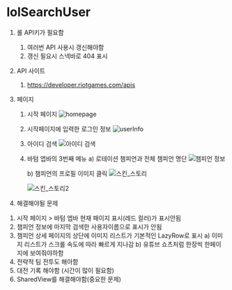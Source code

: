 # lolSearchUser
1. 롤 API키가 필요함
   1) 여러번 API 사용시 갱신해야함 
   2) 갱신 필요시 스넥바로 404 표시  
3. API 사이트
   1) https://developer.riotgames.com/apis
      
4. 페이지
   1) 시작 페이지 
![homepage](https://github.com/justkjy/lolSearchUser/assets/150637462/eb145c0e-6754-471c-81b4-88878ae79631)
  
   2) 시작페이지에 입력한 로그인 정보
      ![userInfo](https://github.com/justkjy/lolSearchUser/assets/150637462/00ed90e8-4d4f-4b7c-b228-5978905a393d)

   3) 아이디 검색
      ![아이디 검색](https://github.com/justkjy/lolSearchUser/assets/150637462/f2efe595-4967-42c1-a0e2-19094553691f)

   4) 바텀 앱바의 3번째 메뉴
      a) 로테이션 챔피언과 전체 챔피언 명단
      ![챔피언 정보](https://github.com/justkjy/lolSearchUser/assets/150637462/158ed2e7-ac3f-4f72-bb2d-e5551d71502c)

      b) 챔피언의 프로필 이미지 클릭
         ![스킨_스토리](https://github.com/justkjy/lolSearchUser/assets/150637462/9dbaf9ff-da69-497a-9ddf-18ee250d8d4f)

         ![스킨_스토리2](https://github.com/justkjy/lolSearchUser/assets/150637462/739c3c0e-a76a-4e43-b1ca-bddd1c79255c)
 
 5. 해결해야될 문제
   1) 시작 페이지 > 바텀 엡바 현재 패이지 표시(레드 컬러)가 표시안됨
   2) 챔피언 정보에 마지막 검색한 사용자이름으로 표시가 안됨
   3) 챔피언 상세 페이지의 상단에 이미지 리스트가 기본적인 LazyRow로 표시
      a) 이미지 리스트가 스크롤 속도에 따라 빠르게 지나감 
      b) 유튜브 쇼츠처럼 한장씩 한페이지에 보여줘야하함
   4) 전략적 팀 전투도 해아함
   5) 대전 기록 해야함 (시간이 많이 필요함)
   6) SharedView를 해결해야함(중요한 문제)
    
 
    
